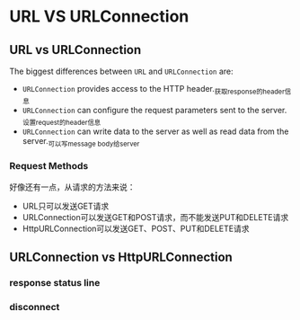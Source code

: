 # URL VS URLConnection

## URL vs URLConnection

The biggest differences between `URL` and `URLConnection` are:

- `URLConnection` provides access to the HTTP header.<sub>获取response的header信息</sub>
- `URLConnection` can configure the request parameters sent to the server.<sub>设置request的header信息</sub>
- `URLConnection` can write data to the server as well as read data from the server.<sub>可以写message body给server</sub>

### Request Methods

好像还有一点，从请求的方法来说：

- URL只可以发送GET请求
- URLConnection可以发送GET和POST请求，而不能发送PUT和DELETE请求
- HttpURLConnection可以发送GET、POST、PUT和DELETE请求

## URLConnection vs HttpURLConnection

### response status line



### disconnect
